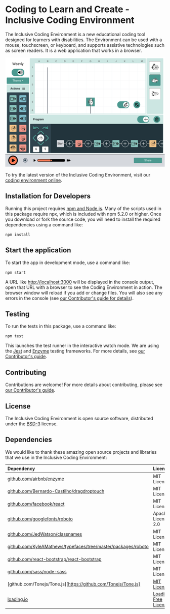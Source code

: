 # Coding to Learn and Create - Inclusive Coding Environment

The Inclusive Coding Environment is a new educational coding tool designed for
learners with disabilities. The Environment can be used with a mouse,
touchscreen, or keyboard, and supports assistive technologies such as screen
readers. It is a web application that works in a browser.

![inclusive coding environment UI](./inclusive-coding-env.png)

To try the latest version of the Inclusive Coding Environment, visit our
[coding environment online](https://build.codelearncreate.org/).

## Installation for Developers

Running this project requires [npm and Node.js](https://www.npmjs.com/get-npm).
Many of the scripts used in this package require npx, which is included with
npm 5.2.0 or higher. Once you download or fork the source code, you will need to
install the required dependencies using a command like:

```shell
npm install
```

## Start the application

To start the app in development mode, use a command like:

```shell
npm start
```

A URL like [http://localhost:3000](http://localhost:3000) will be displayed in
the console output, open that URL with a browser to see the Coding Environment
in action. The browser window will reload if you add or change files. You will
also see any errors in the console (see [our Contributor's guide for details](./docs/contributing.md)).

## Testing

To run the tests in this package, use a command like:

```shell
npm test
```

This launches the test runner in the interactive watch mode. We are using the
[Jest](https://jestjs.io/) and [Enzyme](https://airbnb.io/enzyme/) testing
frameworks. For more details, see [our Contributor's guide](./docs/contributing.md).

## Contributing

Contributions are welcome! For more details about contributing, please see
[our Contributor's guide](./docs/contributing.md).

## License

The Inclusive Coding Environment is open source software, distributed under the
[BSD-3](LICENSE.txt) license.

## Dependencies

We would like to thank these amazing open source projects and libraries that we
use in the Inclusive Coding Environment:

| Dependency | License |
| :--------- | :------ |
| [github.com/airbnb/enzyme](https://github.com/airbnb/enzyme) | MIT License |
| [github.com/Bernardo-Castilho/dragdroptouch](https://github.com/Bernardo-Castilho/dragdroptouch) | MIT License |
| [github.com/facebook/react](https://github.com/facebook/react) | MIT License |
| [github.com/googlefonts/roboto](https://github.com/googlefonts/roboto) | Apache License 2.0 |
| [github.com/JedWatson/classnames](https://github.com/JedWatson/classnames) | MIT License |
| [github.com/KyleAMathews/typefaces/tree/master/packages/roboto](https://github.com/KyleAMathews/typefaces/tree/master/packages/roboto) | MIT License |
| [github.com/react-bootstrap/react-bootstrap](https://github.com/react-bootstrap/react-bootstrap) | MIT License |
| [github.com/sass/node-sass](https://github.com/sass/node-sass) | MIT License |
| [github.com/Tonejs/Tone.js][https://github.com/Tonejs/Tone.js]| [MIT License](https://github.com/Tonejs/Tone.js/blob/dev/LICENSE.md)|
| [loading.io](https://loading.io/) | [Loading.io Free License](https://loading.io/license/#free-license) |
